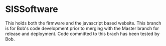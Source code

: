 # SISSoftware
This holds both the firmware and the javascript based website.
This branch is for Bob's code development prior to merging with the Master
branch for release and deployment.  Code committed to this brach has been
tested by Bob.

